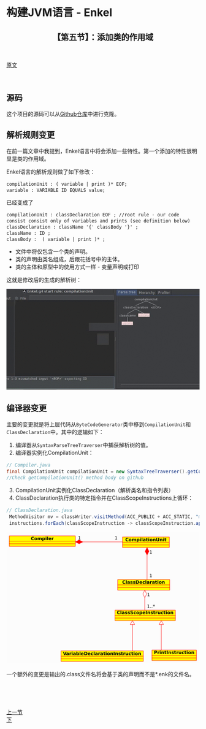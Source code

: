 # 构建JVM语言 - Enkel

<h2 align="center">【第五节】：添加类的作用域</h2>

</br>

[原文](http://jakubdziworski.github.io/enkel/2016/03/23/enkel_5_classes.html)

</br>

## 源码

这个项目的源码可以从[Github仓库](https://github.com/JakubDziworski/Enkel-JVM-language)中进行克隆。

## 解析规则变更

在前一篇文章中我提到，Enkel语言中将会添加一些特性。第一个添加的特性很明显是类的作用域。

Enkel语言的解析规则做了如下修改：

```antlr
compilationUnit : ( variable | print )* EOF;
variable : VARIABLE ID EQUALS value;
```

已经变成了

```antlr
compilationUnit : classDeclaration EOF ; //root rule - our code consist consist only of variables and prints (see definition below)
classDeclaration : className '{' classBody '}' ;
className : ID ;
classBody :  ( variable | print )* ;
```

- 文件中将仅包含一个类的声明。
- 类的声明由类名组成，后跟花括号中的主体。
- 类的主体和原型中的使用方式一样 - 变量声明或打印

这就是修改后的生成的解析树：

![类的解析树](./img/class_parse_tree.gif)

## 编译器变更

主要的变更就是将上层代码从`ByteCodeGenerator`类中移到`CompilationUnit`和`ClassDeclaration`中。其中的逻辑如下：

1. 编译器从`SyntaxParseTreeTraverser`中捕获解析树的值。
2. 编译器实例化CompilationUnit：
```java
// Compiler.java
final CompilationUnit compilationUnit = new SyntaxTreeTraverser().getCompilationUnit(fileAbsolutePath);
//Check getCompilationUnit() method body on github
```
3. CompilationUnit实例化ClassDeclaration（解析类名和指令列表）
4. ClassDeclaration执行类的特定指令并在ClassScopeInstructions上循环：
```java
// ClassDeclaration.java
 MethodVisitor mv = classWriter.visitMethod(ACC_PUBLIC + ACC_STATIC, "main", "([Ljava/lang/String;)V", null, null);
 instructions.forEach(classScopeInstruction -> classScopeInstruction.apply(mv));
```

![uml](./img/uml.png)

一个额外的变更是输出的.class文件名将会基于类的声明而不是*.enk的文件名。


</br></br></br>

<div align="left"><a href="./03-设计Enkel语言的特性.md">上一节</a></div>

<div align="left"><a href="./05-切换到面向访问器的解析.md">下</a></div>